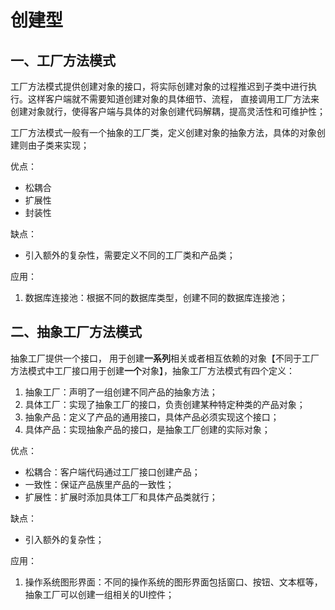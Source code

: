 # 创建型

## 一、工厂方法模式

工厂方法模式提供创建对象的接口，将实际创建对象的过程推迟到子类中进行执行。这样客户端就不需要知道创建对象的具体细节、流程， 直接调用工厂方法来创建对象就行，使得客户端与具体的对象创建代码解耦，提高灵活性和可维护性；

工厂方法模式一般有一个抽象的工厂类，定义创建对象的抽象方法，具体的对象创建则由子类来实现；

优点：

- 松耦合
- 扩展性
- 封装性

缺点：

- 引入额外的复杂性，需要定义不同的工厂类和产品类；



应用：

1. 数据库连接池：根据不同的数据库类型，创建不同的数据库连接池；



## 二、抽象工厂方法模式

抽象工厂提供一个接口， 用于创建**一系列**相关或者相互依赖的对象【不同于工厂方法模式中工厂接口用于创建**一个**对象】，抽象工厂方法模式有四个定义：

1. 抽象工厂：声明了一组创建不同产品的抽象方法；
2. 具体工厂：实现了抽象工厂的接口，负责创建某种特定种类的产品对象；
3. 抽象产品：定义了产品的通用接口，具体产品必须实现这个接口；
4. 具体产品：实现抽象产品的接口，是抽象工厂创建的实际对象；



优点：

- 松耦合：客户端代码通过工厂接口创建产品；
- 一致性：保证产品族里产品的一致性；
- 扩展性：扩展时添加具体工厂和具体产品类就行；

缺点：

- 引入额外的复杂性；



应用：

1. 操作系统图形界面：不同的操作系统的图形界面包括窗口、按钮、文本框等，抽象工厂可以创建一组相关的UI控件；



